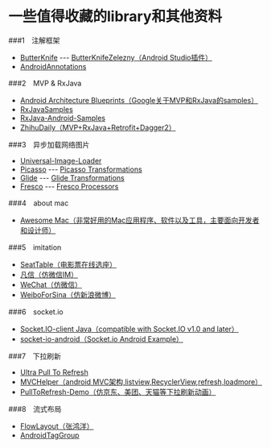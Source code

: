 # 一些值得收藏的library和其他资料
###1　注解框架
* [ButterKnife](https://github.com/JakeWharton/butterknife) --- [ButterKnifeZelezny（Android Studio插件）](https://github.com/avast/android-butterknife-zelezny)
* [AndroidAnnotations](https://github.com/excilys/androidannotations)   

###2　MVP & RxJava
* [Android Architecture Blueprints（Google关于MVP和RxJava的samples）](https://github.com/googlesamples/android-architecture)
* [RxJavaSamples](https://github.com/rengwuxian/RxJavaSamples)
* [RxJava-Android-Samples](https://github.com/kaushikgopal/RxJava-Android-Samples)
* [ZhihuDaily（MVP+RxJava+Retrofit+Dagger2）](https://github.com/baiiu/ZhihuDaily)
 
###3　异步加载网络图片
* [Universal-Image-Loader](https://github.com/nostra13/Android-Universal-Image-Loader)
* [Picasso](https://github.com/square/picasso) --- [Picasso Transformations](https://github.com/wasabeef/picasso-transformations)
* [Glide](https://github.com/bumptech/glide) --- [Glide Transformations](https://github.com/wasabeef/glide-transformations)
* [Fresco](https://github.com/facebook/fresco) --- [Fresco Processors](https://github.com/wasabeef/fresco-processors)

###4　about mac
* [Awesome Mac（非常好用的Mac应用程序、软件以及工具，主要面向开发者和设计师）](https://github.com/jaywcjlove/awesome-mac)

###5　imitation
* [SeatTable（电影票在线选座）](https://github.com/qifengdeqingchen/SeatTable)
* [凡信（仿微信IM）](https://github.com/huangfangyi/FanXin3.0)
* [WeChat（仿微信）](https://github.com/motianhuo/wechat)
* [WeiboForSina（仿新浪微博）](https://github.com/debolee/WeiboForSina)

###6　socket.io
* [Socket.IO-client Java（compatible with Socket.IO v1.0 and later）](https://github.com/socketio/socket.io-client-java)
* [socket-io-android（Socket.io Android Example）](https://github.com/jonathanve/socket-io-android)

###7　下拉刷新
* [Ultra Pull To Refresh](https://github.com/liaohuqiu/android-Ultra-Pull-To-Refresh)
* [MVCHelper（android MVC架构,listview,RecyclerView,refresh,loadmore）](https://github.com/LuckyJayce/MVCHelper)
* [PullToRefresh-Demo（仿京东、美团、天猫等下拉刷新动画）](https://github.com/xuehuayous/PullToRefresh-Demo)

###8　流式布局
* [FlowLayout（张鸿洋）](https://github.com/hongyangAndroid/FlowLayout)
* [AndroidTagGroup](https://github.com/2dxgujun/AndroidTagGroup)
